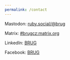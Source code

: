 ```yaml
---
permalink: /contact
---
```

Mastodon: [ruby.social/@brug](https://ruby.social/@brug)

Matrix: [#brugcz:matrix.org](https://matrix.to/#/#brugcz:matrix.org)

LinkedIn: [BRUG](https://www.linkedin.com/company/brugcz/)

Facebook: [BRUG](https://www.facebook.com/brnoruby/)

